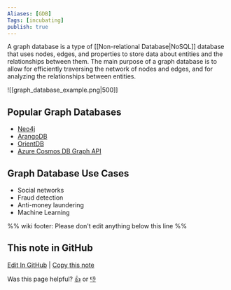 ```yaml
---
Aliases: [GDB]
Tags: [incubating]
publish: true
---
```


A graph database is a type of [[Non-relational Database|NoSQL]] database that uses nodes, edges, and properties to store data about entities and the relationships between them. The main purpose of a graph database is to allow for efficiently traversing the network of nodes and edges, and for analyzing the relationships between entities.

![[graph_database_example.png|500]]

## Popular Graph Databases

- [Neo4j](https://neo4j.com/)
- [ArangoDB](https://www.arangodb.com/)
- [OrientDB](https://orientdb.dev/)
- [Azure Cosmos DB Graph API](https://docs.microsoft.com/en-us/azure/cosmos-db/graph-introduction)

## Graph Database Use Cases

- Social networks
- Fraud detection
- Anti-money laundering
- Machine Learning

%% wiki footer: Please don't edit anything below this line %%

## This note in GitHub

<span class="git-footer">[Edit In GitHub](https://github.dev/data-engineering-community/data-engineering-wiki/blob/main/Concepts/Graph%20Database.md "git-hub-edit-note") | [Copy this note](https://raw.githubusercontent.com/data-engineering-community/data-engineering-wiki/main/Concepts/Graph%20Database.md "git-hub-copy-note")</span>

<span class="git-footer">Was this page helpful?
[👍](https://tally.so/r/mOaxjk?rating=Yes&url=https://dataengineering.wiki/Concepts/Graph%20Database) or [👎](https://tally.so/r/mOaxjk?rating=No&url=https://dataengineering.wiki/Concepts/Graph%20Database)</span>
